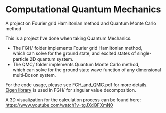 # Computational Quantum Mechanics
A project on Fourier grid Hamiltonian method and Quantum Monte Carlo method  
  
This is a project I've done when taking Quantum Mechanics.  
+ The FGH/ folder implements Fourier grid Hamiltonian method,  
  which can solve for the ground state, and excited states of single-particle 2D quantum system.  
+ The QMC/ folder implements Quantum Monte Carlo method,  
  which can solve for the ground state wave function of any dimensional multi-Boson system.  
  
For the code usage, please see FGH_and_QMC.pdf for more details.  
[Eigen library](http://eigen.tuxfamily.org/) is used in FGH/ for singular value decomposition.  

A 3D visualization for the calculation process can be found here:  
https://www.youtube.com/watch?v=tgJXdQFXmN0
